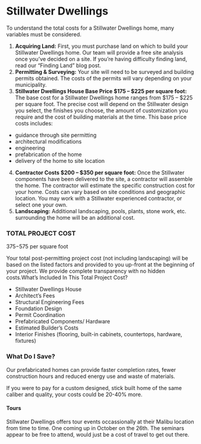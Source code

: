 # Stillwater Dwellings

To understand the total costs for a Stillwater Dwellings home, many variables must be considered.
1. **Acquiring Land:** First, you must purchase land on which to build your Stillwater Dwellings home. Our team will provide a free site analysis once you’ve decided on a site. If you’re having difficulty finding land, read our “Finding Land” blog post.
2. **Permitting & Surveying:** Your site will need to be surveyed and building permits obtained. The costs of the permits will vary depending on your municipality.
3. **Stillwater Dwellings House Base Price $175 – $225 per square foot:** The base cost for a Stillwater Dwellings home ranges from $175 – $225 per square foot. The precise cost will depend on the Stillwater design you select, the finishes you choose, the amount of customization you require and the cost of building materials at the time. This base price costs includes:
  - guidance through site permitting
  - architectural modifications
  - engineering
  - prefabrication of the home
  - delivery of the home to site location
4. **Contractor Costs $200 – $350 per square foot:** Once the Stillwater components have been delivered to the site, a contractor will assemble the home. The contractor will estimate the specific construction cost for your home. Costs can vary based on site conditions and geographic location. You may work with a Stillwater experienced contractor, or select one your own.
5. **Landscaping:** Additional landscaping, pools, plants, stone work, etc. surrounding the home will be an additional cost.

### TOTAL PROJECT COST
$375-$575 per square foot

Your total post-permitting project cost (not including landscaping) will be based on the listed factors and provided to you up-front at the beginning of your project. We provide complete transparency with no hidden costs.What’s Included In This Total Project Cost?
- Stillwater Dwellings House
- Architect’s Fees
- Structural Engineering Fees
- Foundation Design
- Permit Coordination
- Prefabricated Components/ Hardware
- Estimated Builder’s Costs
- Interior Finishes (flooring, built-in cabinets, countertops, hardware, fixtures)

### What Do I Save?
Our prefabricated homes can provide faster completion rates, fewer construction hours and reduced energy use and waste of materials.

If you were to pay for a custom designed, stick built home of the same caliber and quality, your costs could be 20-40% more.

#### Tours
Stillwater Dwellings offers tour events occassionally at their Malibu location from time to time. One coming up in October on the 26th. The seminars appear to be free to attend, would just be a cost of travel to get out there.
